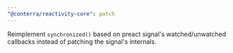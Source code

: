 ```yaml
---
"@conterra/reactivity-core": patch
---
```


Reimplement `synchronized()` based on preact signal's watched/unwatched callbacks instead of patching the signal's internals.
